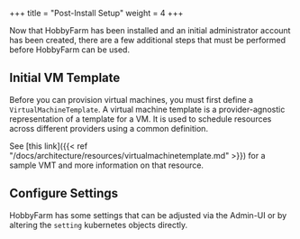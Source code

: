 +++
title = "Post-Install Setup"
weight = 4
+++

Now that HobbyFarm has been installed and an initial administrator account has been created, there are a few additional steps that must be performed before HobbyFarm can be used.

## Initial VM Template

Before you can provision virtual machines, you must first define a `VirtualMachineTemplate`. A virtual machine template is a provider-agnostic representation of a template for a VM. It is used to schedule resources across different providers using a common definition.

See [this link]({{< ref "/docs/architecture/resources/virtualmachinetemplate.md" >}}) for a sample VMT and more information on that resource.


## Configure Settings
HobbyFarm has some settings that can be adjusted via the Admin-UI or by altering the `setting` kubernetes objects directly.

